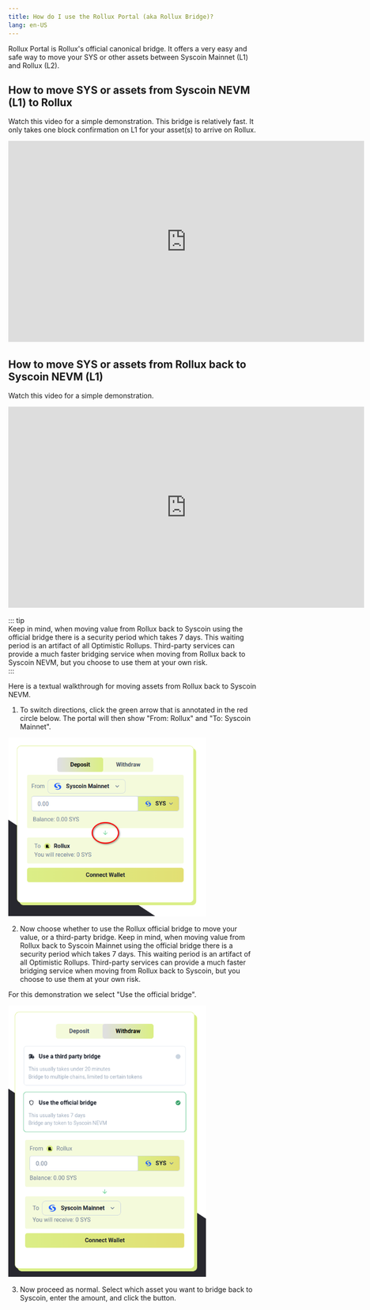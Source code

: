 ```yaml
---
title: How do I use the Rollux Portal (aka Rollux Bridge)?
lang: en-US
---
```


Rollux Portal is Rollux's official canonical bridge. It offers a very easy and safe way to move your SYS or other assets between Syscoin Mainnet (L1) and Rollux (L2).

## How to move SYS or assets from Syscoin NEVM (L1) to Rollux

Watch this video for a simple demonstration. This bridge is relatively fast. It only takes one block confirmation on L1 for your asset(s) to arrive on Rollux.  

<iframe width="720" height="407" src="https://www.youtube.com/embed/F6hWvG2OXVo" title="How to use Rollux Portal (L1 to L2)" frameborder="0" allow="accelerometer; autoplay; clipboard-write; encrypted-media; gyroscope; picture-in-picture; web-share" allowfullscreen></iframe>

## How to move SYS or assets from Rollux back to Syscoin NEVM (L1)

Watch this video for a simple demonstration.

<iframe width="720" height="407" src="https://www.youtube.com/embed/39b94OBvsJ0" title="How to use Rollux Portal (L2 to L1)" frameborder="0" allow="accelerometer; autoplay; clipboard-write; encrypted-media; gyroscope; picture-in-picture; web-share" allowfullscreen></iframe>

::: tip  
Keep in mind, when moving value from Rollux back to Syscoin using the official bridge there is a security period which takes 7 days. This waiting period is an artifact of all Optimistic Rollups. Third-party services can provide a much faster bridging service when moving from Rollux back to Syscoin NEVM, but you choose to use them at your own risk.  
:::  

Here is a textual walkthrough for moving assets from Rollux back to Syscoin NEVM.

1. To switch directions, click the green arrow that is annotated in the red circle below.  The portal will then show "From: Rollux" and "To: Syscoin Mainnet".

<div>
<img width="400" src="../../assets/docs/help/Switch_RolluxToNEVM.png">
</div>

2. Now choose whether to use the Rollux official bridge to move your value, or a third-party bridge. Keep in mind, when moving value from Rollux back to Syscoin Mainnet using the official bridge there is a security period which takes 7 days. This waiting period is an artifact of all Optimistic Rollups. Third-party services can provide a much faster bridging service when moving from Rollux back to Syscoin, but you choose to use them at your own risk.

For this demonstration we select "Use the official bridge".

<div>
<img width="400" src="../../assets/docs/help/ChooseBridgeType.png">
</div>

3. Now proceed as normal.  Select which asset you want to bridge back to Syscoin, enter the amount, and click the button. 